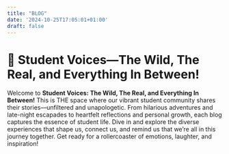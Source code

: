 ```yaml
---
title: "BLOG"
date: '2024-10-25T17:05:01+01:00'
draft: false
---
```


<style>
  header {
    display: none;
  }
</style>

<div class="container">
    <h1>🎤 Student Voices—The Wild, The Real, and Everything In Between!</h1>
</div>

Welcome to **Student Voices: The Wild, The Real, and Everything In Between!** This is THE space where our vibrant student community shares their stories—unfiltered and unapologetic. From hilarious adventures and late-night escapades to heartfelt reflections and personal growth, each blog captures the essence of student life. Dive in and explore the diverse experiences that shape us, connect us, and remind us that we’re all in this journey together. Get ready for a rollercoaster of emotions, laughter, and inspiration!

